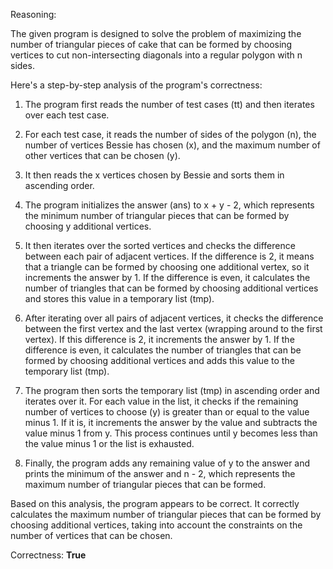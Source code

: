 Reasoning:

The given program is designed to solve the problem of maximizing the number of triangular pieces of cake that can be formed by choosing vertices to cut non-intersecting diagonals into a regular polygon with n sides.

Here's a step-by-step analysis of the program's correctness:

1. The program first reads the number of test cases (tt) and then iterates over each test case.

2. For each test case, it reads the number of sides of the polygon (n), the number of vertices Bessie has chosen (x), and the maximum number of other vertices that can be chosen (y).

3. It then reads the x vertices chosen by Bessie and sorts them in ascending order.

4. The program initializes the answer (ans) to x + y - 2, which represents the minimum number of triangular pieces that can be formed by choosing y additional vertices.

5. It then iterates over the sorted vertices and checks the difference between each pair of adjacent vertices. If the difference is 2, it means that a triangle can be formed by choosing one additional vertex, so it increments the answer by 1. If the difference is even, it calculates the number of triangles that can be formed by choosing additional vertices and stores this value in a temporary list (tmp).

6. After iterating over all pairs of adjacent vertices, it checks the difference between the first vertex and the last vertex (wrapping around to the first vertex). If this difference is 2, it increments the answer by 1. If the difference is even, it calculates the number of triangles that can be formed by choosing additional vertices and adds this value to the temporary list (tmp).

7. The program then sorts the temporary list (tmp) in ascending order and iterates over it. For each value in the list, it checks if the remaining number of vertices to choose (y) is greater than or equal to the value minus 1. If it is, it increments the answer by the value and subtracts the value minus 1 from y. This process continues until y becomes less than the value minus 1 or the list is exhausted.

8. Finally, the program adds any remaining value of y to the answer and prints the minimum of the answer and n - 2, which represents the maximum number of triangular pieces that can be formed.

Based on this analysis, the program appears to be correct. It correctly calculates the maximum number of triangular pieces that can be formed by choosing additional vertices, taking into account the constraints on the number of vertices that can be chosen.

Correctness: **True**